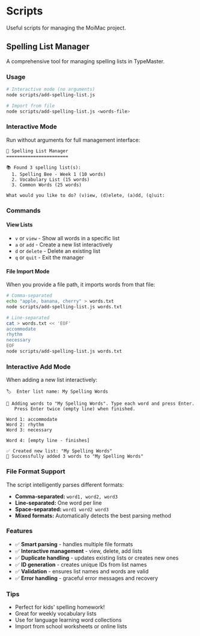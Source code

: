 # Scripts

Useful scripts for managing the MoiMac project.

## Spelling List Manager

A comprehensive tool for managing spelling lists in TypeMaster.

### Usage

```bash
# Interactive mode (no arguments)
node scripts/add-spelling-list.js

# Import from file
node scripts/add-spelling-list.js <words-file>
```

### Interactive Mode

Run without arguments for full management interface:

```
🎯 Spelling List Manager
=======================

📚 Found 3 spelling list(s):
  1. Spelling Bee - Week 1 (10 words)
  2. Vocabulary List (15 words)
  3. Common Words (25 words)

What would you like to do? (v)iew, (d)elete, (a)dd, (q)uit:
```

### Commands

#### View Lists
- `v` or `view` - Show all words in a specific list
- `a` or `add` - Create a new list interactively
- `d` or `delete` - Delete an existing list
- `q` or `quit` - Exit the manager

#### File Import Mode

When you provide a file path, it imports words from that file:

```bash
# Comma-separated
echo "apple, banana, cherry" > words.txt
node scripts/add-spelling-list.js words.txt

# Line-separated
cat > words.txt << 'EOF'
accommodate
rhythm
necessary
EOF
node scripts/add-spelling-list.js words.txt
```

### Interactive Add Mode

When adding a new list interactively:

```
🏷️  Enter list name: My Spelling Words

📝 Adding words to "My Spelling Words". Type each word and press Enter.
   Press Enter twice (empty line) when finished.

Word 1: accommodate
Word 2: rhythm
Word 3: necessary

Word 4: [empty line - finishes]

✅ Created new list: "My Spelling Words"
🎉 Successfully added 3 words to "My Spelling Words"
```

### File Format Support

The script intelligently parses different formats:

- **Comma-separated:** `word1, word2, word3`
- **Line-separated:** One word per line
- **Space-separated:** `word1 word2 word3`
- **Mixed formats:** Automatically detects the best parsing method

### Features

- ✅ **Smart parsing** - handles multiple file formats
- ✅ **Interactive management** - view, delete, add lists
- ✅ **Duplicate handling** - updates existing lists or creates new ones
- ✅ **ID generation** - creates unique IDs from list names
- ✅ **Validation** - ensures list names and words are valid
- ✅ **Error handling** - graceful error messages and recovery

### Tips

- Perfect for kids' spelling homework!
- Great for weekly vocabulary lists
- Use for language learning word collections
- Import from school worksheets or online lists
